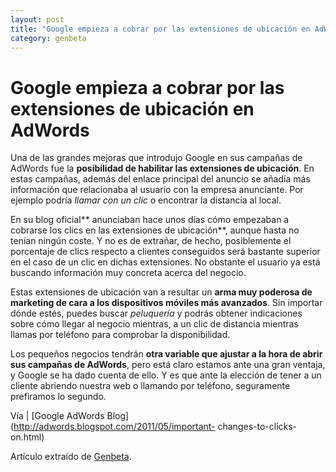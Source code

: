 ```yaml
---
layout: post
title: "Google empieza a cobrar por las extensiones de ubicación en AdWords"
category: genbeta
---
```


# Google empieza a cobrar por las extensiones de ubicación en AdWords

Una de las grandes mejoras que introdujo Google en sus campañas de AdWords fue
la **posibilidad de habilitar las extensiones de ubicación**. En estas
campañas, además del enlace principal del anuncio se añadía más información
que relacionaba al usuario con la empresa anunciante. Por ejemplo podría
_llamar con un clic_ o encontrar la distancia al local.

En su blog oficial** anunciaban hace unos días cómo empezaban a cobrarse los
clics en las extensiones de ubicación**, aunque hasta no tenían ningún coste.
Y no es de extrañar, de hecho, posiblemente el porcentaje de clics respecto a
clientes conseguidos será bastante superior en el caso de un clic en dichas
extensiones. No obstante el usuario ya está buscando información muy concreta
acerca del negocio.

Estas extensiones de ubicación van a resultar un **arma muy poderosa de
marketing de cara a los dispositivos móviles más avanzados**. Sin importar
dónde estés, puedes buscar _peluquería_ y podrás obtener indicaciones sobre
cómo llegar al negocio mientras, a un clic de distancia mientras llamas por
teléfono para comprobar la disponibilidad.

Los pequeños negocios tendrán **otra variable que ajustar a la hora de abrir
sus campañas de AdWords**, pero está claro estamos ante una gran ventaja, y
Google se ha dado cuenta de ello. Y es que ante la elección de tener a un
cliente abriendo nuestra web o llamando por teléfono, seguramente prefiramos
lo segundo.

Vía | [Google AdWords Blog](http://adwords.blogspot.com/2011/05/important-
changes-to-clicks-on.html)

Artículo extraído de [Genbeta](http://www.genbeta.com).